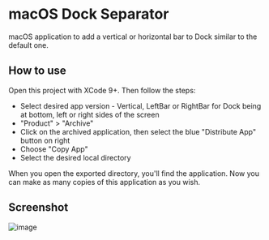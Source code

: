 # macOS Dock Separator
macOS application to add a vertical or horizontal bar to Dock similar to the default one.

## How to use
Open this project with XCode 9+. Then follow the steps:

- Select desired app version - Vertical, LeftBar or RightBar for Dock being at bottom, left or right sides of the screen
- "Product" > "Archive"
- Click on the archived application, then select the blue "Distribute App" button on right
- Choose "Copy App"
- Select the desired local directory

When you open the exported directory, you'll find the application.
Now you can make as many copies of this application as you wish.

## Screenshot

![image](img/screenshot.png)
